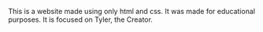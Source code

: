 This is a website made using only html and css.
It was made for educational purposes. 
It is focused on Tyler, the Creator.
